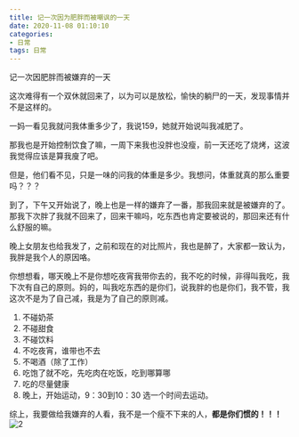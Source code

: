 ```yaml
---
title: 记一次因为肥胖而被嘲讽的一天
date: 2020-11-08 01:10:10
categories: 
- 日常
tags: 日常
---
```

记一次因肥胖而被嫌弃的一天

这次难得有一个双休就回来了，以为可以是放松，愉快的躺尸的一天，发现事情并不是这样的。

一妈一看见我就问我体重多少了，我说159，她就开始说叫我减肥了。

那我也是开始控制饮食了嘛，一周下来我也没胖也没瘦，前一天还吃了烧烤，这波我觉得应该是算我廋了吧。

但是，他们看不见，只是一味的问我的体重是多少。我想问，体重就真的那么重要吗？？？

到了，下午又开始说了，晚上也是一样的嫌弃了一番，那我回来就是被嫌弃的了。那我下次胖了我就不回来了，回来干嘛吗，吃东西也肯定要被说的，那回来还有什么舒服的嘛。

晚上女朋友也给我发了，之前和现在的对比照片，我也是醉了，大家都一致认为，我胖是我个人的原因咯。

你想想看，哪天晚上不是你想吃夜宵我带你去的，我不吃的时候，非得叫我吃，我下次有自己的原则。妈的，叫我吃东西的是你们，说我胖的也是你们，我不管，我这次不是为了自己减，我是为了自己的原则减。

1. 不碰奶茶
2. 不碰甜食
3. 不碰饮料
4. 不吃夜宵，谁带也不去
5. 不喝酒（除了工作）
6. 吃饱了就不吃，先吃肉在吃饭，吃到哪算哪
7. 吃的尽量健康
8. 晚上，开始运动，9：30到10：30 选一个时间去运动。

综上，我要做给我嫌弃的人看，我不是一个瘦不下来的人，**都是你们惯的！！！**
![2](/images/记一次因为肥胖而被嘲讽的一天.jpg)